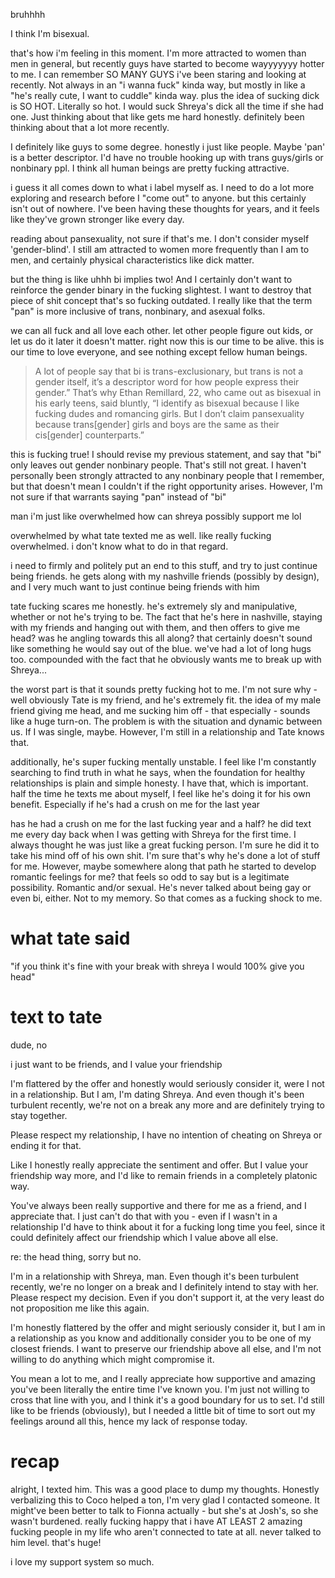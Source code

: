 bruhhhh

I think I'm bisexual.

that's how i'm feeling in this moment. I'm more attracted to women than men in general, but recently guys have started to become wayyyyyyy hotter to me. I can remember SO MANY GUYS i've been staring and looking at recently. Not always in an "i wanna fuck" kinda way, but mostly in like a "he's really cute, I want to cuddle" kinda way. plus the idea of sucking dick is SO HOT. Literally so hot. I would suck Shreya's dick all the time if she had one. Just thinking about that like gets me hard honestly. definitely been thinking about that a lot more recently.

I definitely like guys to some degree. honestly i just like people. Maybe 'pan' is a better descriptor. I'd have no trouble hooking up with trans guys/girls or nonbinary ppl. I think all human beings are pretty fucking attractive. 

i guess it all comes down to what i label myself as. I need to do a lot more exploring and research before I "come out" to anyone. but this certainly isn't out of nowhere. I've been having these thoughts for years, and it feels like they've grown stronger like every day. 

reading about pansexuality, not sure if that's me. I don't consider myself 'gender-blind'. I still am attracted to women more frequently than I am to men, and certainly physical characteristics like dick matter.

but the thing is like uhhh bi implies two! And I certainly don't want to reinforce the gender binary in the fucking slightest. I want to destroy that piece of shit concept that's so fucking outdated. I really like that the term "pan" is more inclusive of trans, nonbinary, and asexual folks.

we can all fuck and all love each other. let other people figure out kids, or let us do it later it doesn't matter. right now this is our time to be alive. this is our time to love everyone, and see nothing except fellow human beings.

> A lot of people say that bi is trans-exclusionary, but trans is not a gender itself, it’s a descriptor word for how people express their gender.”
> That’s why Ethan Remillard, 22, who came out as bisexual in his early teens, said bluntly, “I identify as bisexual because I like fucking dudes and romancing girls. But I don’t claim pansexuality because trans[gender] girls and boys are the same as their cis[gender] counterparts.”

this is fucking true! I should revise my previous statement, and say that "bi" only leaves out gender nonbinary people. That's still not great. I haven't personally been strongly attracted to any nonbinary people that I remember, but that doesn't mean I couldn't if the right opportunity arises. However, I'm not sure if that warrants saying "pan" instead of "bi"


man i'm just like overwhelmed
how can shreya possibly support me lol




overwhelmed by what tate texted me as well. like really fucking overwhelmed. i don't know what to do in that regard.

i need to firmly and politely put an end to this stuff, and try to just continue being friends. he gets along with my nashville friends (possibly by design), and I very much want to just continue being friends with him

tate fucking scares me honestly. he's extremely sly and manipulative, whether or not he's trying to be. The fact that he's here in nashville, staying with my friends and hanging out with them, and then offers to give me head? was he angling towards this all along? that certainly doesn't sound like something he would say out of the blue. we've had a lot of long hugs too. compounded with the fact that he obviously wants me to break up with Shreya...

the worst part is that it sounds pretty fucking hot to me. I'm not sure why - well obviously Tate is my friend, and he's extremely fit. the idea of my male friend giving me head, and me sucking him off - that especially - sounds like a huge turn-on. The problem is with the situation and dynamic between us. If I was single, maybe. However, I'm still in a relationship and Tate knows that.

additionally, he's super fucking mentally unstable. I feel like I'm constantly searching to find truth in what he says, when the foundation for healthy relationships is plain and simple honesty. I have that, which is important. half the time he texts me about myself, I feel like he's doing it for his own benefit. Especially if he's had a crush on me for the last year

has he had a crush on me for the last fucking year and a half? he did text me every day back when I was getting with Shreya for the first time. I always thought he was just like a great fucking person. I'm sure he did it to take his mind off of his own shit. I'm sure that's why he's done a lot of stuff for me. However, maybe somewhere along that path he started to develop romantic feelings for me? that feels so odd to say but is a legitimate possibility. Romantic and/or sexual. He's never talked about being gay or even bi, either. Not to my memory. So that comes as a fucking shock to me.







# what tate said
"if you think it's fine with your break with shreya I would 100% give you head"

# text to tate

dude, no


i just want to be friends, and I value your friendship

I'm flattered by the offer and honestly would seriously consider it, were I not in a relationship. But I am, I'm dating Shreya. And even though it's been turbulent recently, we're not on a break any more and are definitely trying to stay together. 

Please respect my relationship, I have no intention of cheating on Shreya or ending it for that. 

Like I honestly really appreciate the sentiment and offer. But I value your friendship way more, and I'd like to remain friends in a completely platonic way.

You've always been really supportive and there for me as a friend, and I appreciate that. I just can't do that with you - even if I wasn't in a relationship I'd have to think about it for a fucking long time you feel, since it could definitely affect our friendship which I value above all else.



re: the head thing, sorry but no.

I'm in a relationship with Shreya, man. Even though it's been turbulent recently, we're no longer on a break and I definitely intend to stay with her. Please respect my decision. Even if you don't support it, at the very least do not proposition me like this again.

I'm honestly flattered by the offer and might seriously consider it, but I am in a relationship as you know and additionally consider you to be one of my closest friends. I want to preserve our friendship above all else, and I'm not willing to do anything which might compromise it. 

You mean a lot to me, and I really appreciate how supportive and amazing you've been literally the entire time I've known you. I'm just not willing to cross that line with you, and I think it's a good boundary for us to set. I'd still like to be friends (obviously), but I needed a little bit of time to sort out my feelings around all this, hence my lack of response today.









# recap

alright, I texted him. This was a good place to dump my thoughts. Honestly verbalizing this to Coco helped a ton, I'm very glad I contacted someone. It might've been better to talk to Fionna actually - but she's at Josh's, so she wasn't burdened. really fucking happy that i have AT LEAST 2 amazing fucking people in my life who aren't connected to tate at all. never talked to him level. that's huge!

i love my support system so much.

